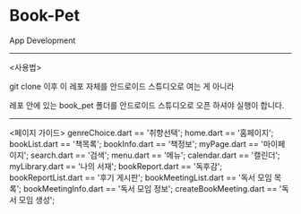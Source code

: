 # Book-Pet
App Development

*********************************************************************************
<사용법>

git clone 이후 이 레포 자체를 안드로이드 스튜디오로 여는 게 아니라 

레포 안에 있는 book_pet 폴더를 안드로이드 스튜디오로 오픈 하셔야 실행이 합니다.  

*********************************************************************************

<페이지 가이드>
genreChoice.dart == '취향선택';
home.dart == '홈페이지';
bookList.dart == '책목록';
bookInfo.dart == '책정보';
myPage.dart == '마이페이지';
search.dart == '검색';
menu.dart == '메뉴';
calendar.dart == '캘린더';
myLibrary.dart == '나의 서재';
bookReport.dart == '독후감';
bookReportList.dart == '후기 게시판';
bookMeetingList.dart == '독서 모임 목록';
bookMeetingInfo.dart == '독서 모임 정보';
createBookMeeting.dart == '독서 모임 생성';



